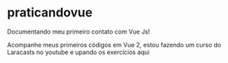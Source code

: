 # praticandovue
Documentando meu primeiro contato com Vue Js!

Acompanhe meus primeiros códigos em Vue 2, estou fazendo um curso do Laracasts no youtube e upando os exercícios aqui
